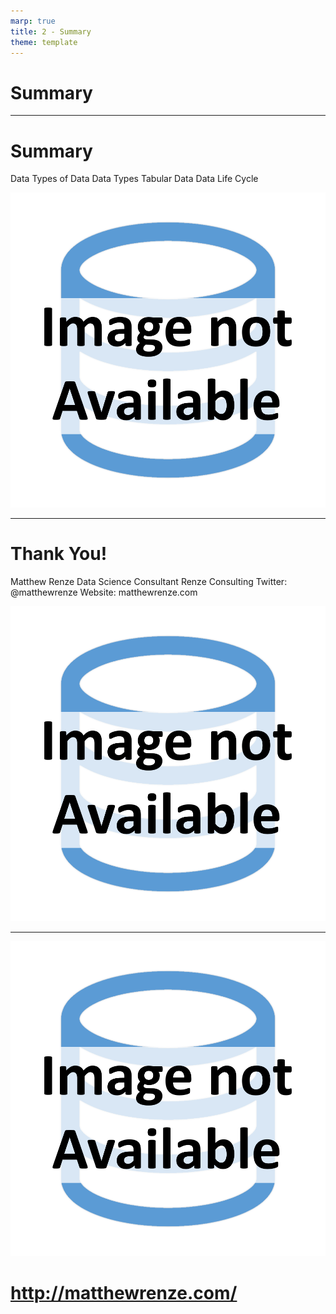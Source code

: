 ```yaml
---
marp: true
title: 2 - Summary
theme: template
---
```


<!-- _class: title-only -->

# Summary

<!--
Finally, let's summarize the key concepts that we learned in the course.
-->

---

<!-- _class: title-two-content-left-center -->

# Summary

Data
Types of Data
Data Types
Tabular Data
Data Life Cycle

![image An icon of a database in a flat minimalist style](images/placeholder.png)


<!--
In this course, we learned about data as a foundation for data science.

First, we learned that data are a collection of facts that describe observations of the world around us.

Next, we learned that there are various types of data ... including categorical and numerical data.

Then, we learned that data can be represented and stored in computers using data types.

Next, we learned that tabular data are data organized into rows and columns so that they can be queried effectively.

Finally, we learned that data moves through a life cycle as a journey from data collection to action.
-->

---

<!-- _class: title-two-content-left-center -->

# Thank You!

Matthew Renze
Data Science Consultant
Renze Consulting
Twitter: @matthewrenze
Website: matthewrenze.com

![image A professional headshot of Matthew Renze -- who is a data science consultant, author, and public speaker](images/placeholder.png)

<!--
Thank you for joining me for this introductory course on data for data science.

I hope that you have found this information valuable and that it has helped you move forward on your data-science journey.

Please be sure to keep in touch via my website and social media... and I hope to see you again in another course in the near future.
-->

---

<!-- _class: title-only -->

![bg contain The logo of Renze Consulting -- an icon of a laboratory flask with the binary characters "0101" and "0010" superimposed on top of the flask and stacked one on top of the other, in a minimalistic style](images/placeholder.png)

# http://matthewrenze.com/
